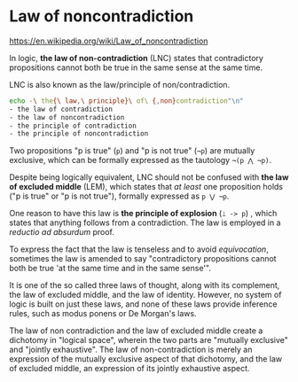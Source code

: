# Law of noncontradiction

https://en.wikipedia.org/wiki/Law_of_noncontradiction

In logic, **the law of non-contradiction** (LNC) states that contradictory propositions cannot both be true in the same sense at the same time.

LNC is also known as the law/principle of non/contradiction.

```bash
echo -\ the{\ law,\ principle}\ of\ {,non}contradiction"\n"
- the law of contradiction
- the law of noncontradiction
- the principle of contradiction
- the principle of noncontradiction
```

Two propositions "p is true" (`p`) and "p is not true" (`¬p`) are mutually exclusive, which can be formally expressed as the tautology `¬(p ⋀ ¬p)`.

Despite being logically equivalent, LNC should not be confused with **the law of excluded middle** (LEM), which states that *at least* one proposition holds ("p is true" or "p is not true"), formally expressed as `p ⋁ ¬p`.

One reason to have this law is **the principle of explosion** (`⟘ -> p`) , which states that anything follows from a contradiction. The law is employed in a *reductio ad absurdum* proof.

To express the fact that the law is tenseless and to avoid *equivocation*, sometimes the law is amended to say "contradictory propositions cannot both be true 'at the same time and in the same sense'".

It is one of the so called three laws of thought, along with its complement, the law of excluded middle, and the law of identity. However, no system of logic is built on just these laws, and none of these laws provide inference rules, such as modus ponens or De Morgan's laws.

The law of non contradiction and the law of excluded middle create a dichotomy in "logical space", wherein the two parts are "mutually exclusive" and "jointly exhaustive". The law of non-contradiction is merely an expression of the mutually exclusive aspect of that dichotomy, and the law of excluded middle, an expression of its jointly exhaustive aspect.
